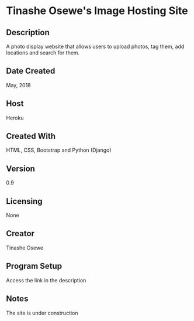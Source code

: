 # Tinashe Osewe's Image Hosting Site

## Description
A photo display website that allows users to upload photos, tag them, add locations and search for them.

## Date Created
May, 2018

## Host
Heroku

## Created With
HTML, CSS, Bootstrap and Python (Django)

## Version
0.9

## Licensing
None

## Creator
Tinashe Osewe

## Program Setup
Access the link in the description

## Notes
The site is under construction